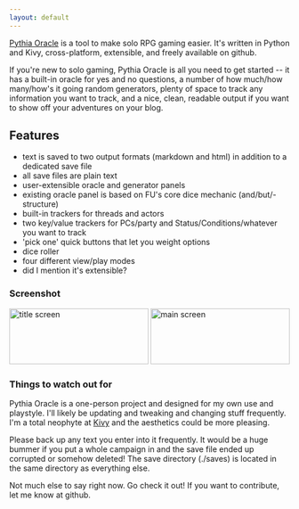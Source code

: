 ```yaml
---
layout: default
---
```


[Pythia Oracle](https://github.com/exposit/pythia-oracle) is a tool to make solo RPG gaming easier. It's written in Python and Kivy, cross-platform, extensible, and freely available on github.

If you're new to solo gaming, Pythia Oracle is all you need to get started -- it has a built-in oracle for yes and no questions, a number of how much/how many/how's it going random generators, plenty of space to track any information you want to track, and a nice, clean, readable output if you want to show off your adventures on your blog.

## Features

* text is saved to two output formats (markdown and html) in addition to a dedicated save file
* all save files are plain text
* user-extensible oracle and generator panels
* existing oracle panel is based on FU's core dice mechanic (and/but/- structure)
* built-in trackers for threads and actors
* two key/value trackers for PCs/party and Status/Conditions/whatever you want to track
* 'pick one' quick buttons that let you weight options
* dice roller
* four different view/play modes
* did I mention it's extensible?

### Screenshot

<img src="{{baseurl}}img/screenshot1.png" alt="title screen" height="100" width="250">
<img src="{{baseurl}}img/screenshot2.png" alt="main screen" height="100" width="250">

### Things to watch out for

Pythia Oracle is a one-person project and designed for my own use and playstyle. I'll likely be updating and tweaking and changing stuff frequently. I'm a total neophyte at [Kivy]() and the aesthetics could be more pleasing.

Please back up any text you enter into it frequently. It would be a huge bummer if you put a whole campaign in and the save file ended up corrupted or somehow deleted! The save directory (./saves) is located in the same directory as everything else.

Not much else to say right now. Go check it out! If you want to contribute, let me know at github.
